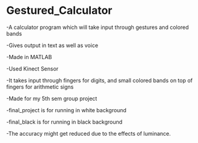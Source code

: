 # Gestured_Calculator

-A calculator program which will take input through gestures and colored bands

-Gives output in text as well as voice

-Made in MATLAB

-Used Kinect Sensor

-It takes input through fingers for digits, and small colored bands on top of fingers for arithmetic signs

-Made for my 5th sem group project

-final_project is for running in white background

-final_black is for running in black background

-The accuracy might get reduced due to the effects of luminance.

